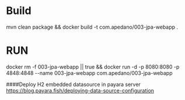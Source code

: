 # Build
mvn clean package && docker build -t com.apedano/003-jpa-webapp .

# RUN

docker rm -f 003-jpa-webapp || true && docker run -d -p 8080:8080 -p 4848:4848 --name 003-jpa-webapp com.apedano/003-jpa-webapp


####Deploy H2 embedded  datasource in payara server 
https://blog.payara.fish/deploying-data-source-configuration 